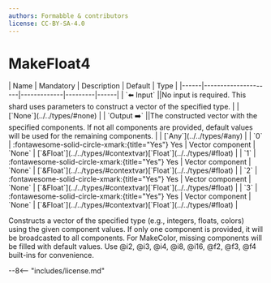 ```yaml
---
authors: Formabble & contributors
license: CC-BY-SA-4.0
---
```



# MakeFloat4

<div class="sh-parameters" markdown="1">
| Name | Mandatory | Description | Default | Type |
|------|---------------------|-------------|---------|------|
| `⬅️ Input` ||No input is required. This shard uses parameters to construct a vector of the specified type. | | [`None`](../../types/#none) |
| `Output ➡️` ||The constructed vector with the specified components. If not all components are provided, default values will be used for the remaining components. | | [`Any`](../../types/#any) |
| `0` | :fontawesome-solid-circle-xmark:{title="Yes"} Yes  | Vector component | `None` | [`&Float`](../../types/#contextvar)[`Float`](../../types/#float) |
| `1` | :fontawesome-solid-circle-xmark:{title="Yes"} Yes  | Vector component | `None` | [`&Float`](../../types/#contextvar)[`Float`](../../types/#float) |
| `2` | :fontawesome-solid-circle-xmark:{title="Yes"} Yes  | Vector component | `None` | [`&Float`](../../types/#contextvar)[`Float`](../../types/#float) |
| `3` | :fontawesome-solid-circle-xmark:{title="Yes"} Yes  | Vector component | `None` | [`&Float`](../../types/#contextvar)[`Float`](../../types/#float) |

</div>

Constructs a vector of the specified type (e.g., integers, floats, colors) using the given component values. If only one component is provided, it will be broadcasted to all components. For MakeColor, missing components will be filled with default values. Use @i2, @i3, @i4, @i8, @i16, @f2, @f3, @f4 built-ins for convenience.

--8<-- "includes/license.md"

